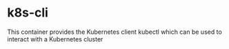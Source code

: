 # k8s-cli
 This container provides the Kubernetes client kubectl which can be used to interact with a Kubernetes cluster
